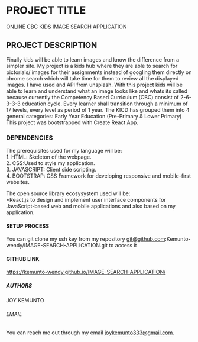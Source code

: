 # PROJECT TITLE
ONLINE CBC KIDS IMAGE SEARCH APPLICATION
## PROJECT DESCRIPTION
Finally kids will be able to learn images and know the difference from a simpler site. My project is a kids hub where they are able to search for pictorials/ images for their assignments instead of googling them directly on chrome search which will take time for them to review all the displayed images. I have used and API from unsplash. With this project kids will be able to learn and understand what an image looks like and whats its called because currently the Competency Based Curriculum (CBC) consist of 2-6-3-3-3 education cycle. Every learner shall transition through a minimum of 17 levels, every level as period of 1 year. The KICD has grouped them into 4 general categories: Early Year Education (Pre-Primary & Lower Primary)
This project was bootstrapped with Create React App.
### DEPENDENCIES
The prerequisites used for my language will be:<br>
    1. HTML: Skeleton of the webpage.<br>
    2. CSS:Used to style my application.<br>
    3. JAVASCRIPT: Client side scripting.<br>
    4. BOOTSTRAP: CSS Framework for developing responsive and mobile-first websites.<br>

The open source library ecosysystem used will be:<br>
    *React.js to design and implement user interface components for JavaScript-based web and mobile applications and also based on my application.

####  SETUP PROCESS
You can git clone my ssh key from my repository git@github.com:Kemunto-wendy/IMAGE-SEARCH-APPLICATION.git to access it

####  GITHUB LINK
https://kemunto-wendy.github.io/IMAGE-SEARCH-APPLICATION/

#####  AUTHORS
JOY KEMUNTO

###### EMAIL
You can reach me out through my email joykemunto333@gmail.com.  
